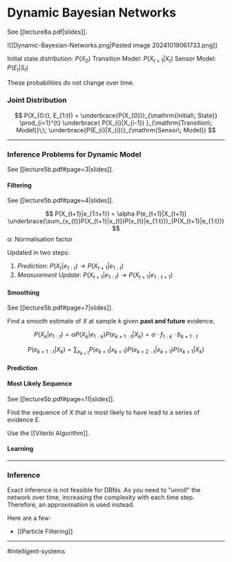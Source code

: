 # Dynamic Bayesian Networks
See [[lecture8a.pdf|slides]].

![[Dynamic-Bayesian-Networks.png|Pasted image 20241019061733.png]]

Initial state distribution: $P(X_{0})$
Transition Model: $P(X_{t+1}|X_{t})$
Sensor Model: $P(E_{t}|S_{t})$

These probabilities do not change over time.

### Joint Distribution
$$
P(X_{0:t}, E_{1:t}) = \underbrace{P(X_{0})}_{\mathrm{Initial\; State}}
\prod_{i=1}^{t} \underbrace{ P(X_{i}|X_{i-1}) }_{\mathrm{Transition\; Model}}\;\;
\underbrace{P(E_{i}|X_{i})}_{\mathrm{Sensor\; Model}}
$$

---
### Inference Problems for Dynamic Model
See [[lecture5b.pdf#page=3|slides]].

#### Filtering
See [[lecture5b.pdf#page=4|slides]].

$$
P(X_{t+1}|e_{1:t+1}) = \alpha P(e_{t+1}|X_{t+1})
\underbrace{\sum_{x_{t}}P(X_{t+1}|x_{t})P(x_{t}|e_{1:t})}_{P(X_{t+1}|e_{1:t})}
$$
$\alpha$: Normalisation factor

Updated in two steps:

1. *Prediction*: $P(X_{t}|e_{1:t}) \to P(X_{t+1}|e_{1:t})$
2. *Measurement Update*: $P(X_{t+1}|e_{1:t}) \to P(X_{t+1}|e_{1:t+1})$

#### Smoothing
See [[lecture5b.pdf#page=7|slides]].

Find a smooth estimate of $X$ at sample $k$ given **past and future** evidence.

$$
P(X_{k}|e_{1:t}) = \alpha P(X_{k}|e_{1:k})P(e_{k+1:t}|X_{k})
= \alpha \cdot f_{1:k} \cdot b_{k+1:t}
$$

$$
P(e_{k+1:t}|X_{k}) = \sum_{x_{k+1}}P(e_{k+1}|x_{k+1})P(e_{k+2:t}|x_{k+1})P(x_{k+1}|X_{k})
$$

#### Prediction

#### Most Likely Sequence
See [[lecture5b.pdf#page=11|slides]].

Find the sequence of $X$ that is most likely to have lead to a series of evidence $E$.

Use the [[Viterbi Algorithm]].

#### Learning

---

### Inference
Exact inference is not feasible for DBNs. As you need to "unroll" the network over time, increasing the complexity with each time step. Therefore, an approximation is used instead.

Here are a few:
- [[Particle Filtering]]


---
#intelligent-systems